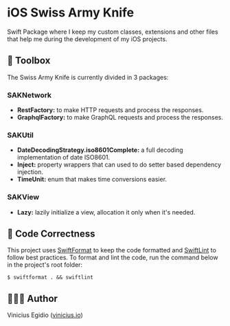 # iOS Swiss Army Knife

Swift Package where I keep my custom classes, extensions and other files that help me during the development of my iOS projects.

## 🧰 Toolbox

The Swiss Army Knife is currently divided in 3 packages:

### SAKNetwork

* __RestFactory:__ to make HTTP requests and process the responses.
* __GraphqlFactory:__ to make GraphQL requests and process the responses.

### SAKUtil

* __DateDecodingStrategy.iso8601Complete:__ a full decoding implementation of date ISO8601.
* __Inject:__ property wrappers that can used to do setter based dependency injection.
* __TimeUnit:__ enum that makes time conversions easier.

### SAKView

* __Lazy:__ lazily initialize a view, allocation it only when it's needed.

## 🎨 Code Correctness

This project uses [SwiftFormat](https://github.com/nicklockwood/SwiftFormat) to keep the code formatted and [SwiftLint](https://github.com/realm/SwiftLint) to follow best practices. To format and lint the code, run the command below in the project's root folder:

```
$ swiftformat . && swiftlint
```

## 👨🏾‍💻 Author

Vinicius Egidio ([vinicius.io](http://vinicius.io))
